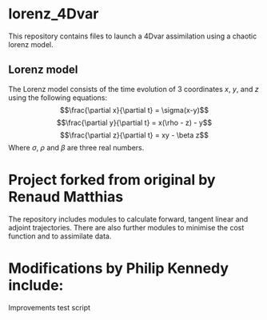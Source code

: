 # lorenz_4Dvar

This repository contains files to launch a 4Dvar assimilation using a chaotic lorenz model.

## Lorenz model

The Lorenz model consists of the time evolution of 3 coordinates $x$, $y$, and $z$ using the following equations: 
$$\frac{\partial x}{\partial t} = \sigma(x-y)$$
$$\frac{\partial y}{\partial t} = x(\rho - z) - y$$
$$\frac{\partial z}{\partial t} = xy - \beta z$$
Where $\sigma$, $\rho$ and $\beta$ are three real numbers.

# Project forked from original by Renaud Matthias
The repository includes modules to calculate forward, tangent linear and adjoint trajectories. There are also further modules to minimise the cost function and to assimilate data. 

# Modifications by Philip Kennedy include:
Improvements test script

